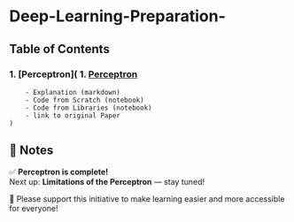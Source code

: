 # Deep-Learning-Preparation-

## Table of Contents

### 1. [Perceptron]( 1. [Perceptron](https://github.com/Khizer-Data/Deep-Learning-Preparation-/tree/main/Deep_Learning/Perceptron)
        - Explanation (markdown)
        - Code from Scratch (notebook)
        - Code from Libraries (notebook)
        - link to original Paper
    )   

## 📌 Notes

✅ **Perceptron is complete!**  
Next up: **Limitations of the Perceptron** — stay tuned!  

🙏 Please support this initiative to make learning easier and more accessible for everyone!